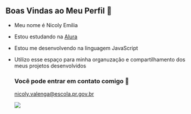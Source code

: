 ## Boas Vindas ao Meu Perfil 🖤

- Meu nome é Nicoly Emilia

- Estou estudando na [Alura](https://www.alura.com.br/)
- Estou me desenvolvendo na linguagem JavaScript
- Utilizo esse espaço para minha organuzação e compartilhamento dos meus projetos desenvolvidos

  ### Você pode entrar em contato comigo 📧

  nicoly.valenga@escola.pr.gov.br



  ![](https://media1.tenor.com/m/5BYK-WS0__gAAAAd/cool-fun.gif)
